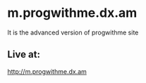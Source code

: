 # m.progwithme.dx.am
It is the advanced version of progwithme site

## Live at:
http://m.progwithme.dx.am
